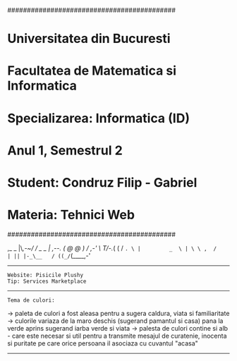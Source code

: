 ###########################################
#      Universitatea din Bucuresti 	  #
# Facultatea de Matematica si Informatica #
#    Specializarea: Informatica (ID) 	  #
#          Anul 1, Semestrul 2		  #
#    Student: Condruz Filip - Gabriel	  #
# 	  Materia: Tehnici Web 		  #
###########################################

 ,_     _
 |\\_,-~/
 / _  _ |    ,--.
(  @  @ )   / ,-'
 \  _T_/-._( (
 /         `. \
|         _  \ |
 \ \ ,  /      |
  || |-_\__   /
 ((_/`(____,-'

------------------------------------------------------------------------------------------
	Website: Pisicile Plushy
	Tip: Services Marketplace

------------------------------------------------------------------------------------------
	Tema de culori:
-> paleta de culori a fost aleasa pentru a sugera caldura, viata si familiaritate
-> culorile variaza de la maro deschis (sugerand pamantul si casa) pana la verde aprins
 sugerand iarba verde si viata
-> palesta de culori contine si alb - care este necesar si util pentru a transmite 
 mesajul de curatenie, inocenta si puritate pe care orice persoana il asociaza cu cuvantul 
 "acasa"
 
------------------------------------------------------------------------------------------

 
 
